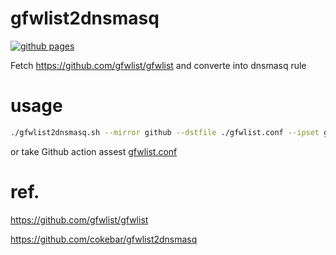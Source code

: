 # gfwlist2dnsmasq

[![github pages](https://github.com/fimreal/gfwlist2dnsmasq/actions/workflows/cron_everyday.yaml/badge.svg?branch=main)](https://github.com/fimreal/gfwlist2dnsmasq/actions/workflows/cron_everyday.yaml)

Fetch https://github.com/gfwlist/gfwlist and converte into dnsmasq rule


# usage

```bash
./gfwlist2dnsmasq.sh --mirror github --dstfile ./gfwlist.conf --ipset gfwlist --extrafile mylist.txt  --reslover 1.1.1.1#53
```

or take Github action assest [gfwlist.conf](https://github.com/fimreal/gfwlist2dnsmasq/raw/public/gfwlist.conf)


# ref. 

https://github.com/gfwlist/gfwlist

https://github.com/cokebar/gfwlist2dnsmasq